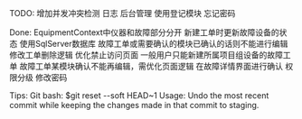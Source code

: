 ﻿
TODO:
增加并发冲突检测
日志
后台管理
使用登记模块
忘记密码

Done:
EquipmentContext中仪器和故障部分分开
新建工单时更新故障设备的状态
使用SqlServer数据库
故障工单或需要确认的模块已确认的话则不能进行编辑
修改工单删除逻辑
优化禁止访问页面
一般用户只能新建所属项目组设备的故障工单
故障工单某模块确认不能再编辑，需优化页面逻辑
在故障详情界面进行确认
权限分级
修改密码

Tips:
Git bash: $git reset --soft HEAD~1
Usage: Undo the most recent commit while keeping the changes made in that commit to staging.